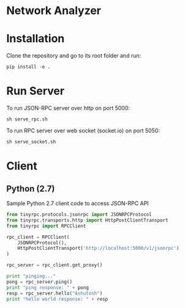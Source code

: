 Network Analyzer
========

# Installation

Clone the repository and go to its root folder and run:

```
pip install -e .
```

# Run Server

To run JSON-RPC server over http on port 5000:

```
sh serve_rpc.sh
```

To run RPC server over web socket (socket.io) on port 5050:

```shellscript
sh serve_socket.sh
```

# Client

## Python (2.7)

Sample Python 2.7 client code to access JSON-RPC API

```python
from tinyrpc.protocols.jsonrpc import JSONRPCProtocol
from tinyrpc.transports.http import HttpPostClientTransport
from tinyrpc import RPCClient

rpc_client = RPCClient(
    JSONRPCProtocol(),
    HttpPostClientTransport('http://localhost:5000/v1/jsonrpc')
)

rpc_server = rpc_client.get_proxy()

print "pinging..."
pong = rpc_server.ping()
print "ping response: " + pong
resp = rpc_server.hello("Ashutosh")
print "hello world response: " + resp
```